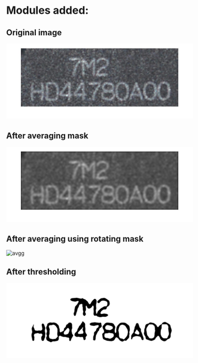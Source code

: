 # Modules added:
## Original image
<img src="original.jpg" alt="original" width="500"/>

## After averaging mask
<img src="avg.jpg" alt="avg" width="500"/>

## After averaging using rotating mask
<img src="avgg.jpg" alt="avgg" width="500"/>

## After thresholding 
<img src="binary.jpg" alt="binary" width="500"/>
